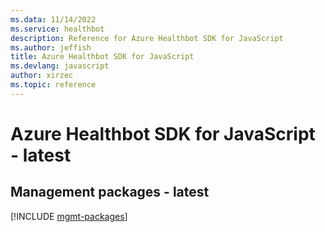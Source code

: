 ```yaml
---
ms.data: 11/14/2022
ms.service: healthbot
description: Reference for Azure Healthbot SDK for JavaScript
ms.author: jeffish
title: Azure Healthbot SDK for JavaScript
ms.devlang: javascript
author: xirzec
ms.topic: reference
---
```

# Azure Healthbot SDK for JavaScript - latest

## Management packages - latest
[!INCLUDE [mgmt-packages](healthbot-mgmt-index.md)]
